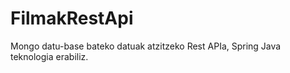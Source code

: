 # FilmakRestApi
 Mongo datu-base bateko datuak atzitzeko Rest APIa, Spring Java teknologia erabiliz.
